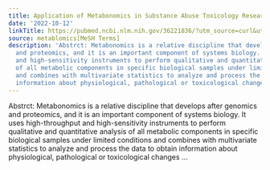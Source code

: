 ```yaml
---
title: Application of Metabonomics in Substance Abuse Toxicology Research
date: '2022-10-12'
linkTitle: https://pubmed.ncbi.nlm.nih.gov/36221836/?utm_source=curl&utm_medium=rss&utm_campaign=pubmed-2&utm_content=1Zkrxt7ktlCbHBXEV3v65xxSnkSWNsJ1A6Fq3gBniKhGfIUslK&fc=20210907212339&ff=20221013220109&v=2.17.8
source: metablomics[MeSH Terms]
description: 'Abstrct: Metabonomics is a relative discipline that develops after genomics
  and proteomics, and it is an important component of systems biology. It uses high-throughput
  and high-sensitivity instruments to perform qualitative and quantitative analysis
  of all metabolic components in specific biological samples under limited conditions
  and combines with multivariate statistics to analyze and process the data to obtain
  information about physiological, pathological or toxicological changes ...'
---
```

Abstrct: Metabonomics is a relative discipline that develops after genomics and proteomics, and it is an important component of systems biology. It uses high-throughput and high-sensitivity instruments to perform qualitative and quantitative analysis of all metabolic components in specific biological samples under limited conditions and combines with multivariate statistics to analyze and process the data to obtain information about physiological, pathological or toxicological changes ...